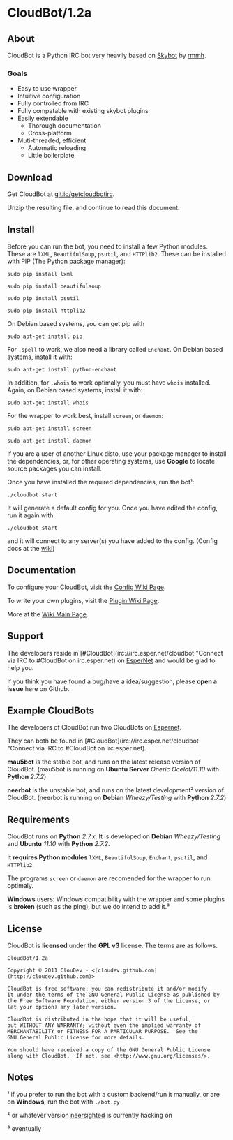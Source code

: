 # CloudBot/1.2a

## About

CloudBot is a Python IRC bot very heavily based on [Skybot](http://git.io/skybot) by [rmmh](http://git.io/rmmh).  

### Goals

* Easy to use wrapper
* Intuitive configuration
* Fully controlled from IRC
* Fully compatable with existing skybot plugins
* Easily extendable
  * Thorough documentation
  * Cross-platform
* Muti-threaded, efficient
  * Automatic reloading
  * Little boilerplate

## Download

Get CloudBot at [git.io/getcloudbotirc](http://git.io/getcloudbotirc "Get CloudBot from Github!").

Unzip the resulting file, and continue to read this document.

## Install

Before you can run the bot, you need to install a few Python modules. These are `lXML`, `BeautifulSoup`, `psutil`, and `HTTPlib2`.  These can be installed with PIP (The Python package manager):

`sudo pip install lxml`

`sudo pip install beautifulsoup`

`sudo pip install psutil`

`sudo pip install httplib2`

On Debian based systems, you can get pip with

`sudo apt-get install pip`

For `.spell` to work, we also need a library called `Enchant`.  On Debian based systems, install it with:

`sudo apt-get install python-enchant`

In addition, for `.whois` to work optimally, you must have `whois` installed. Again, on Debian based systems, install it with:

`sudo apt-get install whois`

For the wrapper to work best, install `screen`, or `daemon`:

`sudo apt-get install screen`

`sudo apt-get install daemon`

If you are a user of another Linux disto, use your package manager to install the dependencies, or, for other operating systems,  use **Google** to locate source packages you can install.

Once you have installed the required dependencies, run the bot¹:

`./cloudbot start`

It will generate a default config for you.  Once you have edited the config, run it again with:

`./cloudbot start`

and it will connect to any server(s) you have added to the config. (Config docs at the [wiki](http://git.io/cloudbotircconfig))

## Documentation

To configure your CloudBot, visit the [Config Wiki Page](http://git.io/cloudbotircconfig).

To write your own plugins, visit the [Plugin Wiki Page](http://git.io/cloudbotircplugins).

More at the [Wiki Main Page](http://git.io/cloudbotircwiki).

## Support

The developers reside in [#CloudBot](irc://irc.esper.net/cloudbot "Connect via IRC to #CloudBot on irc.esper.net) on [EsperNet](http://esper.net) and would be glad to help you.

If you think you have found a bug/have a idea/suggestion, please **open a issue** here on Github.

## Example CloudBots

The developers of CloudBot run two CloudBots on [Espernet](http://esper.net).

They can both be found in [#CloudBot](irc://irc.esper.net/cloudbot "Connect via IRC to #CloudBot on irc.esper.net).

**mau5bot** is the stable bot, and runs on the latest release version of CloudBot. (mau5bot is running on **Ubuntu Server** *Oneric Ocelot/11.10* with **Python** *2.7.2*)

**neerbot** is the unstable bot, and runs on the latest development² version of CloudBot. (neerbot is running on **Debian** *Wheezy/Testing* with **Python** *2.7.2*)

## Requirements

CloudBot runs on **Python** *2.7.x*. It is developed on **Debian** *Wheezy/Testing* and **Ubuntu** *11.10* with **Python** *2.7.2*.

It **requires Python modules** `lXML`, `BeautifulSoup`, `Enchant`, `psutil`, and `HTTPlib2`.

The programs `screen` or `daemon` are recomended for the wrapper to run optimaly.

**Windows** users: Windows compatibility with the wrapper and some plugins is **broken** (such as the ping), but we do intend to add it.³

## License
CloudBot is **licensed** under the **GPL v3** license. The terms are as follows.
    
    CloudBot/1.2a

    Copyright © 2011 ClouDev - <[cloudev.github.com](http://cloudev.github.com)>

    CloudBot is free software: you can redistribute it and/or modify
    it under the terms of the GNU General Public License as published by
    the Free Software Foundation, either version 3 of the License, or
    (at your option) any later version.

    CloudBot is distributed in the hope that it will be useful,
    but WITHOUT ANY WARRANTY; without even the implied warranty of
    MERCHANTABILITY or FITNESS FOR A PARTICULAR PURPOSE.  See the
    GNU General Public License for more details.

    You should have received a copy of the GNU General Public License
    along with CloudBot.  If not, see <http://www.gnu.org/licenses/>.

## Notes

¹ if you prefer to run the bot with a custom backend/run it manually, or are on **Windows**, run the bot with `./bot.py`

² or whatever version [neersighted](http://git.io/neersighted) is currently hacking on

³ eventually

